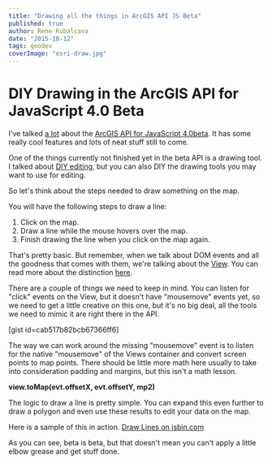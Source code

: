 ```yaml
---
title: "Drawing all the things in ArcGIS API JS Beta"
published: true
author: Rene Rubalcava
date: "2015-10-12"
tags: geodev
coverImage: "esri-draw.jpg"
---
```


# DIY Drawing in the ArcGIS API for JavaScript 4.0 Beta

I've talked [a lot](http://odoe.net/blog/tag/esrijs4beta/) about the [ArcGIS API for JavaScript 4.0beta](https://developers.arcgis.com/javascript/beta/). It has some really cool features and lots of neat stuff still to come.

One of the things currently not finished yet in the beta API is a drawing tool. I talked about [DIY editing](http://odoe.net/blog/quick-tip-tools-for-arcgis-jsapi-4-0beta1/), but you can also DIY the drawing tools you may want to use for editing.

So let's think about the steps needed to draw something on the map.

You will have the following steps to draw a line:

1. Click on the map.
2. Draw a line while the mouse hovers over the map.
3. Finish drawing the line when you click on the map again.

That's pretty basic. But remember, when we talk about DOM events and all the goodness that comes with them, we're talking about the [View](https://developers.arcgis.com/javascript/beta/api-reference/esri-views-View.html). You can read more about the distinction [here](http://odoe.net/blog/maps-and-views-in-arcgis-js-api/).

There are a couple of things we need to keep in mind. You can listen for "click" events on the View, but it doesn't have "mousemove" events yet, so we need to get a little creative on this one, but it's no big deal, all the tools we need to mimic it are right there in the API.

[gist id=cab517b82bcb67366ff6]

The way we can work around the missing "mousemove" event is to listen for the native "mousemove" of the Views container and convert screen points to map points. There should be little more math here usually to take into consideration padding and margins, but this isn't a math lesson.

**view.toMap(evt.offsetX, evt.offsetY, mp2)**

The logic to draw a line is pretty simple. You can expand this even further to draw a polygon and even use these results to edit your data on the map.

Here is a sample of this in action. [Draw Lines on jsbin.com](http://jsbin.com/museyuc/2/embed?js,output)
<script src="http://static.jsbin.com/js/embed.min.js?3.35.0"></script>

As you can see, beta is beta, but that doesn't mean you can't apply a little elbow grease and get stuff done.
